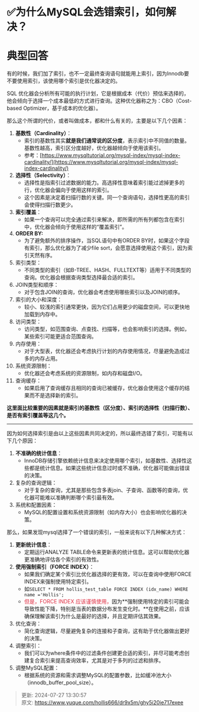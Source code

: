 # ✅为什么MySQL会选错索引，如何解决？

# 典型回答


有的时候，我们加了索引，也不一定最终查询语句就能用上索引，因为Innodb要不要使用索引，该使用哪个索引是优化器决定的。



SQL 优化器会分析所有可能的执行计划，它是根据成本（代价）预估来选择的，他会倾向于选择一个成本最低的方式进行查询。这种优化器称之为：CBO（Cost-based Optimizer，基于成本的优化器）。



那么这个所谓的代价，或者叫做成本，都和什么有关的，主要是以下几个因素：



1. **基数性（Cardinality）**：
    - 索引的基数性其实**就是我们通常说的区分度**，表示索引中不同值的数量。基数性越高，索引区分度越好，优化器越倾向于使用该索引。
    - 参考：[https://www.mysqltutorial.org/mysql-index/mysql-index-cardinality/](https://www.mysqltutorial.org/mysql-index/mysql-index-cardinality/)
2. **选择性（Selectivity）**：
    - 选择性是指索引过滤数据的能力。高选择性意味着索引能过滤掉更多的行，优化器会偏向于使用这样的索引。
    - 这个因素是决定着扫描行数的关键。同一个查询语句，选择性更高的索引会使得扫描行数更少。
3. **索引覆盖**：
    - 如果一个查询可以完全通过索引来解决，即所需的所有列都包含在索引中，优化器会倾向于使用这样的“覆盖索引”。
4. **ORDER BY:**
    - 为了避免额外的排序操作，当SQL语句中有ORDER BY时，如果这个字段有索引，那么优化器为了减少file sort，会愿意选择使用这个索引，因为索引天然有序。
5. 索引类型：
    - 不同类型的索引（如B-TREE、HASH、FULLTEXT等）适用于不同类型的查询。优化器会根据查询类型选择最合适的索引。
6. JOIN类型和顺序：
    - 对于包含JOIN的查询，优化器会考虑使用哪些索引以及JOIN的顺序。
7. 索引的大小和深度：
    - 较小、较浅的索引通常更快，因为它们占用更少的磁盘空间，可以更快地加载到内存中。
8. 访问类型：
    - 访问类型，如范围查询、点查找、扫描等，也会影响索引的选择。例如，某些索引可能更适合范围查询。
9. 内存使用：
    - 对于大型表，优化器还会考虑执行计划的内存使用情况，尽量避免造成过多的内存占用。
10. 系统资源限制：
    - 优化器还会考虑系统的资源限制，如内存和磁盘I/O。
11. 查询缓存：
    - 如果启用了查询缓存且相同的查询已被缓存，优化器会使用这个缓存的结果而不是选择新的索引。

  
**这里面比较重要的因素就是索引的基数性（区分度）、索引的选择性（扫描行数）、是否有索引覆盖等这几个。**

****

因为如何选择索引是由以上这些因素共同决定的，所以最终选错了索引，可能有以下几个原因：



1. **不准确的统计信息**：
    - InnoDB存储引擎依赖统计信息来决定使用哪个索引，如基数性、选择性这些都是统计信息。如果这些统计信息过时或不准确，优化器可能做出错误的决策。
2. 复杂的查询逻辑：
    - 对于复杂的查询，尤其是那些包含多表join、子查询、函数等的查询，优化器可能难以准确判断哪个索引最有效。
3. 系统和配置因素：
    - MySQL的配置设置和系统资源限制（如内存大小）也会影响优化器的决策。



那么，如果发现mysql选择了一个错误的索引，一般来说有以下几种解决方式：



1. **更新统计信息**：
    - 定期运行ANALYZE TABLE命令来更新表的统计信息。这可以帮助优化器更准确地评估各个索引的有效性。
2. **使用强制索引（FORCE INDEX）**：
    - 如果我们确定某个索引比优化器选择的更有效，可以在查询中使用FORCE INDEX来强制使用特定索引。
    - 如`SELECT * FROM hollis_test_table FORCE INDEX (idx_name) WHERE name ='Hollis';`
    - <font style="color:#DF2A3F;">但是，FORCE INDEX 应该谨慎使用，</font>因为**强制使用特定的索引可能会导致性能下降，特别是当表的数据分布发生变化时。**在使用之前，应该确保理解该索引为什么是最好的选择，并且定期评估其效果。
3. 优化查询：
    - 简化查询逻辑，尽量避免复杂的连接和子查询，这有助于优化器做出更好的决策。
4. 调整索引：
    - 我们可以为where条件中的过滤条件创建更合适的索引，并尽可能考虑创建复合索引来提高查询效率，尤其是对于多列的过滤和排序。
5. 调整MySQL配置：
    - 根据系统的资源和需求调整MySQL的配置参数，比如缓冲池大小（innodb_buffer_pool_size）。



> 更新: 2024-07-27 13:30:57  
> 原文: <https://www.yuque.com/hollis666/dr9x5m/ghy5i20ie717exee>